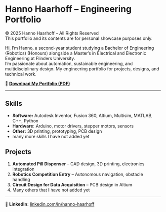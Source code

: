 # Hanno Haarhoff – Engineering Portfolio
© 2025 Hanno Haarhoff – All Rights Reserved  
This portfolio and its contents are for personal showcase purposes only.

Hi, I’m Hanno, a second-year student studying a Bachelor of Engineering (Robotics) (Honours) alongside a Master’s in Electrical and Electronic Engineering at Flinders University.  
I’m passionate about automation, sustainable engineering, and multidisciplinary design. My engineering portfolio for projects, designs, and technical work.

📄 **[Download My Portfolio (PDF)](./Hanno-Haarhoff-Portfolio.pdf)**

---

## Skills
- **Software:** Autodesk Inventor, Fusion 360, Altium, Multisim, MATLAB, C++, Python
- **Hardware:** Arduino, motor drivers, stepper motors, sensors
- **Other:** 3D printing, prototyping, PCB design
- many more skills I have not added yet

## Projects
1. **Automated Pill Dispenser** – CAD design, 3D printing, electronics integration
2. **Robotics Competition Entry** – Autonomous navigation, obstacle handling
3. **Circuit Design for Data Acquisition** – PCB design in Altium
4. Many others that I have not added yet

---
🔗 **LinkedIn:** [linkedin.com/in/hanno-haarhoff](https://www.linkedin.com/in/hanno-haarhoff/)
